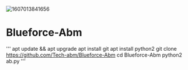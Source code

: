 ![1607013841656](https://user-images.githubusercontent.com/52023076/101060533-609ecc00-3544-11eb-9a67-0b43ae5131e0.jpg)

# Blueforce-Abm
'''
apt update && apt upgrade
apt install git
apt install python2
git clone https://github.com/Tech-abm/Blueforce-Abm
cd Blueforce-Abm
python2 ab.py
'''
# 
